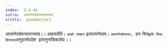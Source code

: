 ```yaml
---
index:  2.4.44
sutra:  आत्मनेपदेष्वन्यतरस्याम्
vritti:  padamanjari
---
```


आत्मनेपदेष्वन्यतरस्याम्।। आहसतेति। `आङो यमहनः` इत्यात्मनेपदम्। `आत्मनेपदेष्वनतः, `हनः सिच्` इति सिचः कित्त्वात् `अनुदात्तोपदेश` इत्यनुनासिकलोपः।।
